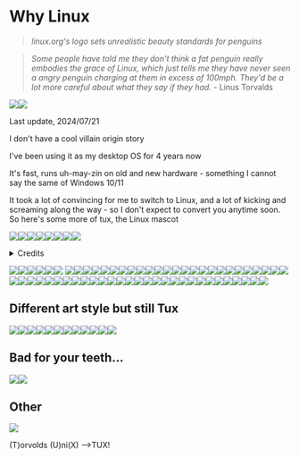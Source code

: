 <style>body { background: url(tux2.gif) no-repeat top left; }</style>

# Why Linux

> _linux.org's logo sets unrealistic beauty standards for penguins_

> _Some people have told me they don't think a fat penguin really embodies the grace of Linux, which just tells me they have never seen a angry penguin charging at them in excess of 100mph. They'd be a lot more careful about what they say if they had._ - Linus Torvalds

<img src=tux1.gif><img src=tux_monument.gif>

Last update, 2024/07/21 

I don't have a cool villain origin story

I've been using it as my desktop OS for 4 years now

It's fast, runs uh-may-zin on old and new hardware - something I cannot say the same of Windows 10/11

It took a lot of convincing for me to switch to Linux, and a lot of kicking and screaming along the way - so I don't expect to convert you anytime soon. So here's some more of tux, the Linux mascot

<img src=tux_waddle.gif><img src=tux_superhero_soaring.gif><img src=tux_printer_sliding.gif><img src=tux_flipping.gif><img src=tux_jumping_jack.gif><img src=tux_rotating.gif><img src=tux_typing.gif><img src=tux_hit_by_hammer.gif>

<details><summary>Credits</summary> [lwn.net](https://lwn.net/Gallery/credits.html), [Luke Smith thumbnail](https://youtu.be/_hNMfVIsyIc?si=RKIhsbqADLwir8Yq), [stalgo](https://www.sthu.org/code/stalgo/), [ibm linux](https://lamiradadelreplicante.com/2014/09/01/ibm-expande-linux-en-sus-data-center/), [lugod - lert](https://www.lugod.org/projects/lert/), [bulma.net](https://web.archive.org/web/20050130043417/http://bulma.net/), [fredart](https://www.fredart.com/), [Linux Australia](https://linux.org.au/projects/T-Shirt/winner.phtml), [L4Linux](https://os.inf.tu-dresden.de/L4/LinuxOnL4/), [Jailbait, KLOWNER](https://jailbait.sourceforge.net/), [hellug.gr, Greek Linux](https://www.hellug.gr/), [Linux Embedded](https://linux-embedded.com/), [trustix](https://lwn.net/Gallery/i/trustix-maskot.jpg), [L4 Kernel](https://os.inf.tu-dresden.de/L4/), [landley.net](https://www.landley.net/history/mirror/linux/tux.html), [isc.tamu.edu](https://isc.tamu.edu/~lewing/linux/index.html), [n3.edu](https://www3.nd.edu/~ljordan/linux/tuxhistory.html)</details>


<img src=tux_statue_of_liberty.avif><img src=tux_linus_patriotism_poster.avif><img src=tux_us_president.avif><img src=tux_princess_and_the_pea.png><img src=tux_emergency_response_team.avif><img src=tux_bill_gates.avif> <img src=tux_prison_uniform.avif><img src=tux_anime_girl_inside.avif><img src=tux_abacus.avif><img src=tux_wizard2.avif><img src=tux_reading_newspaper.avif><img src=tux_hellenic.avif><img src=tux_igloo_reading_book.avif><img src=tux_astronaut.avif><img src=tux_at_desk2.avif><img src=tux_confused.avif><img src=tux_mosaic.avif><img src=tux_in_space.avif><img src=tux_colony.avif><img src=tux_cig_carton1.avif><img src=tux_cig_carton2.avif><img src=tux_the_dealer.avif><img src=tux_slackware1.avif><img src=tux_slackware2.avif><img src=tux_zombie.avif><img src=tux_xray.avif><img src=tux_giant.avif><img src=tux_lines.avif><img src=tux_bugcatcher.avif><img src=tux3.avif><img src=tux_sleep.avif><img src=tux_frag.avif><img src=taz.avif><img src=tux_ibm.avif><img src=tux_toilet.avif><img src=tux_matryoshka.avif><img src=tux_vacation.avif><img src=tux_cluster.avif><img src=tux_underneath.avif><img src=tux_bunyip.gif><img src=tux_detective.avif><img src=tux_movie_reel.avif><img src=tux_lugod.avif><img src=tux_bulma.avif><img src=tux_in_shirt_pocket.avif><img src=tux_snowboarding.avif><img src=tux_halberd.avif><img src=tux_flug.avif><img src=tux_3d.avif><img src=tux_gimp.gif><img src=tux_colony_planting_flag.avif><img src=tux_arch_btw.avif><img src=tux_slingshot_windows.avif><img src=tux_balancing_on_fence.avif><img src=tux_meditating_levitating.avif><img src=tux_superhero_armor.avif><img src=tux_waving_flag.avif><img src=tux_oracle.avif><img src=tux_drunk.avif><img src=tux_glowie.avif>


## Different art style but still Tux

<img src=tux_at_desk.avif><img src=tux_cute1.avif><img src=tux_buff.avif><img src=tux_red_flag.avif><img src=tux_fallen_over.avif><img src=tux_gangsta.avif><img src=tux_big_small.avif><img src=tux_pointing.avif><img src=tux_cute2.avif><img src=tux_wizard.avif><img src=tux_backpacker_waving_bye.avif><img src=tux_desert.avif>

## Bad for your teeth...


<img src=tux_coke.gif><img src=tux_coke2.gif>

## Other


<img src=tux_trustix.avif >

(T)orvolds (U)ni(X) -->TUX!
